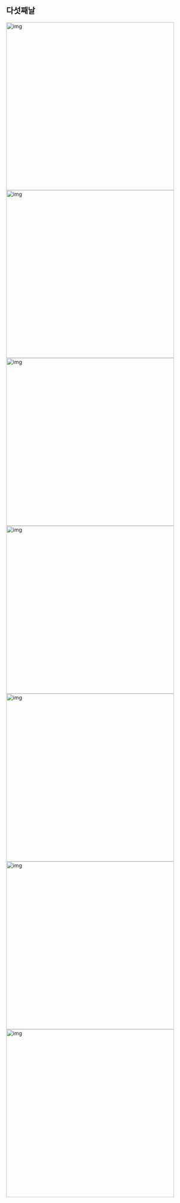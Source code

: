 ## 다섯째날

<img src="/doc/img/day05_07.jpg" alt="img" style="width: 450px;"/>
<img src="/doc/img/day05_01.jpg" alt="img" style="width: 450px;"/>
<img src="/doc/img/day05_02.jpg" alt="img" style="width: 450px;"/>
<img src="/doc/img/day05_03.jpg" alt="img" style="width: 450px;"/>
<img src="/doc/img/day05_04.jpg" alt="img" style="width: 450px;"/>
<img src="/doc/img/day05_05.jpg" alt="img" style="width: 450px;"/>
<img src="/doc/img/day05_06.jpg" alt="img" style="width: 450px;"/>